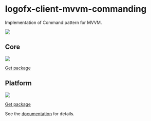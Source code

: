 # logofx-client-mvvm-commanding
Implementation of Command pattern for MVVM.

<img src=https://ci.appveyor.com/api/projects/status/github/logofx/logofx-client-mvvm-commanding>

## Core

<img src=https://img.shields.io/nuget/dt/LogoFX.Client.Mvvm.Commanding.Core>

[Get package](https://www.nuget.org/packages/LogoFX.Client.Mvvm.Commanding.Core)

## Platform

<img src=https://img.shields.io/nuget/dt/LogoFX.Client.Mvvm.Commanding>

[Get package](https://www.nuget.org/packages/LogoFX.Client.Mvvm.Commanding)


See the [documentation](https://github.com/LogoFX/logofx-client-mvvm-commanding/wiki) for details.
